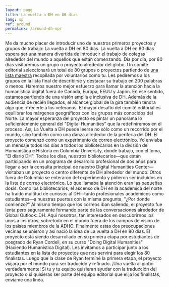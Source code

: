 ```yaml
---
layout: page
title: La vuelta a DH en 80 días
lang: sp
ref: around
permalink: /around-dh-sp/
---
```

Me da mucho placer de introducir uno de nuestros primeros proyectos y grupos de trabajo: La vuelta a DH en 80 días. La vuelta a DH en 80 días espera ser una manera divertida de introducir el trabajo de colegas alrededor del mundo a aquellos que están comenzando. Día por día, por 80 días visitaremos un grupo o proyecto alrededor del globo. Un comité editorial seleccionará un total de 80 grupos o proyectos partiendo de [una lista maestra](https://docs.google.com/spreadsheet/ccc?key=0AmgLcm5jfVhSdGlPNm1WQ0hRYjFTU1E5QnBDdlZMQWc&usp=sharing) recopilada por voluntarios como tu. Les pediremos a los grupos en la lista final de describirse y destacar su trabajo en 200 palabras o menos. Haremos nuestro mejor esfuerzo para llamar la atención hacia la humanística digital fuera de Canadá, Europa, EEUU y Japón. En ese sentido, estamos partiendo de una visión amplia e inclusiva de DH. Además de la audiencia de recién llegados, el alcance global de la gira también tendra algo que ofrecerle a los veteranos. El mayor desafío del comité editorial es equilibrar los márgenes geográficos con los grupos más conocidos del Norte. La mayor esperanza del proyecto es pintar un panorama lo suficientemente general del "Digital Humanities" que la redefiniremos en el proceso. Así, La Vuelta a DH puede leerse no sólo como un recorrido por el mundo, sino también como una danza alrededor de la periferia del DH. El proyecto comenzó como un experimento de correo electrónico. Yo enviaba un mensaje todos los días a todos los bibliotecarios en la división de Humanística e Historia en Columbia University, donde trabajo, con el tema, "El diario DH". Todos los días, nuestros bibliotecarios—que están participando en un programa de desarrollo profesional de dos años para llegar a ser la consulta principal de nuestro Digital Humanities Center—visitaban un proyecto o centro diferente de DH alrededor del mundo. Otros fuera de Columbia se enteraron del experimento y pidieron ser incluidos en la lista de correo electrónico. Lo que llamaba la atención eran las pequeñas dosis. Como los bibliotecarios, el ascenso de DH en la academica del norte ha traído multitud de curiosos al DH—tanto profesionales académicos como estudiantes—a nuestras puertas con la misma pregunta, "¿Por donde comienzo?" Al mismo tiempo que los correos iban saliendo, el proyecto fue lenta pero seguramente formando parte de las conversaciones alrededor de Global Outlook::DH. Aquí nosotros, tan interesados en descubrirnos los unos a los otros, sobretodo en el mundo fuera de los campos de visión de los países miembros de la ADHO. Finalmente estas dos preocupaciones vecinas se unieron y así nació la idea de La vuelta a DH en 80 días. El proyecto esta siendo desarrollado en su primera etapa por estudiantes de posgrado de Ryan Cordell, en su curso "Doing Digital Humanities" (Haciendo Humanística Digital). Les invitamos a participar junto a los estudiantes en la lista de proyectos que nos servirá para elegir los 80 finalistas. Luego que la clase de Ryan terminé la primera etapa, el proyecto viajara por el mundo para ser traducido y refinado. ¡Una vuelta al globo verdaderamente! Si tu y tu equipo quisieran ayudar con la traducción del proyecto o si quisieras ser parte del equipo editorial que elija los finalistas, envíame una linéa.  